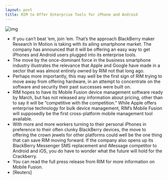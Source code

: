 ```yaml
---
layout: post
title: RIM to Offer Enterprise Tools for iPhone and Android
---
```

![img](http://media.idownloadblog.com/wp-content/uploads/2011/11/blackberry-sorbet-recipes.jpeg)
* If you can’t beat ’em, join ’em. That’s the approach BlackBerry maker Research In Motion is taking with its ailing smartphone market. The company has announced that it will be offering an easy way to get iPhones and Android users plugged into its enterprise tools.
* The move by the once-dominant force in the business smartphone industry illustrates the relevance that Apple and Google have made in a sector that was almost entirely owned by RIM not that long ago.
* Perhaps more importantly, this may well be the first sign of RIM trying to move away from offering hardware, in an attempt to concentrate on the software and security their past successes were built on.
* RIM hopes to have its Mobile Fusion device management software ready by March, but has not released any information about pricing, other than to say it will be “competitive with the competition.” While Apple offers enterprise technology for bulk device management, RIM’s Mobile Fusion will supposedly be the first cross-platform mobile management tool available.
* With more and more workers turning to their personal iPhones in preference to their often clunky BlackBerry devices, the move to offering the crown jewels for other platforms could well be the one thing that can save RIM moving forward. If the company also opens up its BlackBerry Messenger SMS replacement and iMessage competitor to Android and iOS, you do have to wonder what the future will hold for the Crackberry.
* You can read the full press release from RIM for more information on Mobile Fusion.
* [Reuters]

